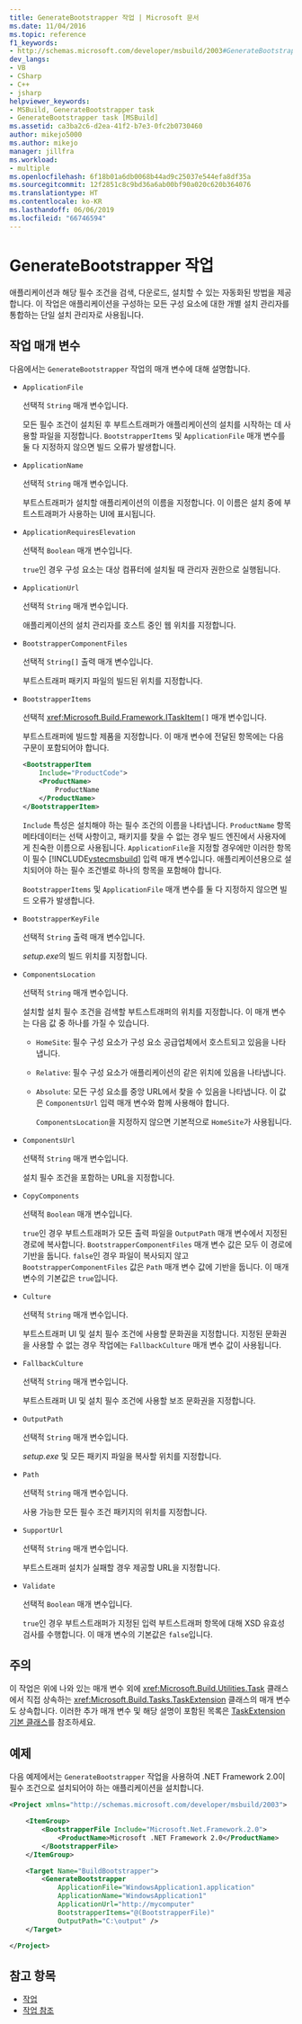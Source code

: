 ```yaml
---
title: GenerateBootstrapper 작업 | Microsoft 문서
ms.date: 11/04/2016
ms.topic: reference
f1_keywords:
- http://schemas.microsoft.com/developer/msbuild/2003#GenerateBootstrapper
dev_langs:
- VB
- CSharp
- C++
- jsharp
helpviewer_keywords:
- MSBuild, GenerateBootstrapper task
- GenerateBootstrapper task [MSBuild]
ms.assetid: ca3ba2c6-d2ea-41f2-b7e3-0fc2b0730460
author: mikejo5000
ms.author: mikejo
manager: jillfra
ms.workload:
- multiple
ms.openlocfilehash: 6f18b01a6db0068b44ad9c25037e544efa8df35a
ms.sourcegitcommit: 12f2851c8c9bd36a6ab00bf90a020c620b364076
ms.translationtype: HT
ms.contentlocale: ko-KR
ms.lasthandoff: 06/06/2019
ms.locfileid: "66746594"
---
```

# <a name="generatebootstrapper-task"></a>GenerateBootstrapper 작업
애플리케이션과 해당 필수 조건을 검색, 다운로드, 설치할 수 있는 자동화된 방법을 제공합니다. 이 작업은 애플리케이션을 구성하는 모든 구성 요소에 대한 개별 설치 관리자를 통합하는 단일 설치 관리자로 사용됩니다.

## <a name="task-parameters"></a>작업 매개 변수
다음에서는 `GenerateBootstrapper` 작업의 매개 변수에 대해 설명합니다.

- `ApplicationFile`

   선택적 `String` 매개 변수입니다.

   모든 필수 조건이 설치된 후 부트스트래퍼가 애플리케이션의 설치를 시작하는 데 사용할 파일을 지정합니다. `BootstrapperItems` 및 `ApplicationFile` 매개 변수를 둘 다 지정하지 않으면 빌드 오류가 발생합니다.

- `ApplicationName`

   선택적 `String` 매개 변수입니다.

   부트스트래퍼가 설치할 애플리케이션의 이름을 지정합니다. 이 이름은 설치 중에 부트스트래퍼가 사용하는 UI에 표시됩니다.

- `ApplicationRequiresElevation`

   선택적 `Boolean` 매개 변수입니다.

   `true`인 경우 구성 요소는 대상 컴퓨터에 설치될 때 관리자 권한으로 실행됩니다.

- `ApplicationUrl`

   선택적 `String` 매개 변수입니다.

   애플리케이션의 설치 관리자를 호스트 중인 웹 위치를 지정합니다.

- `BootstrapperComponentFiles`

   선택적 `String[]` 출력 매개 변수입니다.

   부트스트래퍼 패키지 파일의 빌드된 위치를 지정합니다.

- `BootstrapperItems`

   선택적 <xref:Microsoft.Build.Framework.ITaskItem>`[]` 매개 변수입니다.

   부트스트래퍼에 빌드할 제품을 지정합니다. 이 매개 변수에 전달된 항목에는 다음 구문이 포함되어야 합니다.

  ```xml
  <BootstrapperItem
      Include="ProductCode">
      <ProductName>
          ProductName
      </ProductName>
  </BootstrapperItem>
  ```

   `Include` 특성은 설치해야 하는 필수 조건의 이름을 나타냅니다. `ProductName` 항목 메타데이터는 선택 사항이고, 패키지를 찾을 수 없는 경우 빌드 엔진에서 사용자에게 친숙한 이름으로 사용됩니다. `ApplicationFile`을 지정할 경우에만 이러한 항목이 필수 [!INCLUDE[vstecmsbuild](../extensibility/internals/includes/vstecmsbuild_md.md)] 입력 매개 변수입니다. 애플리케이션용으로 설치되어야 하는 필수 조건별로 하나의 항목을 포함해야 합니다.

   `BootstrapperItems` 및 `ApplicationFile` 매개 변수를 둘 다 지정하지 않으면 빌드 오류가 발생합니다.

- `BootstrapperKeyFile`

   선택적 `String` 출력 매개 변수입니다.

   *setup.exe*의 빌드 위치를 지정합니다.

- `ComponentsLocation`

   선택적 `String` 매개 변수입니다.

   설치할 설치 필수 조건을 검색할 부트스트래퍼의 위치를 지정합니다. 이 매개 변수는 다음 값 중 하나를 가질 수 있습니다.

  - `HomeSite`: 필수 구성 요소가 구성 요소 공급업체에서 호스트되고 있음을 나타냅니다.

  - `Relative`: 필수 구성 요소가 애플리케이션의 같은 위치에 있음을 나타냅니다.

  - `Absolute`: 모든 구성 요소를 중앙 URL에서 찾을 수 있음을 나타냅니다. 이 값은 `ComponentsUrl` 입력 매개 변수와 함께 사용해야 합니다.

    `ComponentsLocation`을 지정하지 않으면 기본적으로 `HomeSite`가 사용됩니다.

- `ComponentsUrl`

   선택적 `String` 매개 변수입니다.

   설치 필수 조건을 포함하는 URL을 지정합니다.

- `CopyComponents`

   선택적 `Boolean` 매개 변수입니다.

   `true`인 경우 부트스트래퍼가 모든 출력 파일을 `OutputPath` 매개 변수에서 지정된 경로에 복사합니다. `BootstrapperComponentFiles` 매개 변수 값은 모두 이 경로에 기반을 둡니다. `false`인 경우 파일이 복사되지 않고 `BootstrapperComponentFiles` 값은 `Path` 매개 변수 값에 기반을 둡니다.  이 매개 변수의 기본값은 `true`입니다.

- `Culture`

   선택적 `String` 매개 변수입니다.

   부트스트래퍼 UI 및 설치 필수 조건에 사용할 문화권을 지정합니다. 지정된 문화권을 사용할 수 없는 경우 작업에는 `FallbackCulture` 매개 변수 값이 사용됩니다.

- `FallbackCulture`

   선택적 `String` 매개 변수입니다.

   부트스트래퍼 UI 및 설치 필수 조건에 사용할 보조 문화권을 지정합니다.

- `OutputPath`

   선택적 `String` 매개 변수입니다.

   *setup.exe* 및 모든 패키지 파일을 복사할 위치를 지정합니다.

- `Path`

   선택적 `String` 매개 변수입니다.

   사용 가능한 모든 필수 조건 패키지의 위치를 지정합니다.

- `SupportUrl`

   선택적 `String` 매개 변수입니다.

   부트스트래퍼 설치가 실패할 경우 제공할 URL을 지정합니다.

- `Validate`

   선택적 `Boolean` 매개 변수입니다.

   `true`인 경우 부트스트래퍼가 지정된 입력 부트스트래퍼 항목에 대해 XSD 유효성 검사를 수행합니다. 이 매개 변수의 기본값은 `false`입니다.

## <a name="remarks"></a>주의
이 작업은 위에 나와 있는 매개 변수 외에 <xref:Microsoft.Build.Utilities.Task> 클래스에서 직접 상속하는 <xref:Microsoft.Build.Tasks.TaskExtension> 클래스의 매개 변수도 상속합니다. 이러한 추가 매개 변수 및 해당 설명이 포함된 목록은 [TaskExtension 기본 클래스](../msbuild/taskextension-base-class.md)를 참조하세요.

## <a name="example"></a>예제
다음 예제에서는 `GenerateBootstrapper` 작업을 사용하여 .NET Framework 2.0이 필수 조건으로 설치되어야 하는 애플리케이션을 설치합니다.

```xml
<Project xmlns="http://schemas.microsoft.com/developer/msbuild/2003">

    <ItemGroup>
        <BootstrapperFile Include="Microsoft.Net.Framework.2.0">
            <ProductName>Microsoft .NET Framework 2.0</ProductName>
        </BootstrapperFile>
    </ItemGroup>

    <Target Name="BuildBootstrapper">
        <GenerateBootstrapper
            ApplicationFile="WindowsApplication1.application"
            ApplicationName="WindowsApplication1"
            ApplicationUrl="http://mycomputer"
            BootstrapperItems="@(BootstrapperFile)"
            OutputPath="C:\output" />
    </Target>

</Project>
```

## <a name="see-also"></a>참고 항목
- [작업](../msbuild/msbuild-tasks.md)
- [작업 참조](../msbuild/msbuild-task-reference.md)
